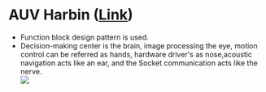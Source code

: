 # AUV Harbin ([Link](https://robonation.org/sites/default/files/GeorgiaTech_2016_RoboSub_Journal.pdf))
* Function block design pattern is used.
* Decision-making center is the brain, image processing the eye, motion control can be referred as hands, hardware driver's as nose,acoustic navigation acts like an ear, and the Socket communication acts like the nerve.<br />
![](https://screenshotscdn.firefoxusercontent.com/images/68948f97-e2f6-4f12-8f28-2805facbc75c.png/Screenshot_2019-05-24_%EF%80%A0_-_HarbinEngineeringUni_2016_RoboSub_Journal_pdf.png)
